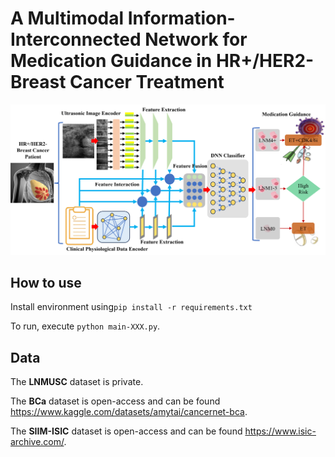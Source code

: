 # A Multimodal Information-Interconnected Network for Medication Guidance in HR+/HER2- Breast Cancer Treatment

![image](https://github.com/JinlinYY/MIINet/blob/main/Graph_Abstract.png)

## How to use

Install environment using`pip install -r requirements.txt`

To run, execute `python main-XXX.py`.

## Data

The **LNMUSC** dataset is private.

The **BCa** dataset is open-access and can be found https://www.kaggle.com/datasets/amytai/cancernet-bca.

The **SIIM-ISIC** dataset is open-access and can be found https://www.isic-archive.com/.
